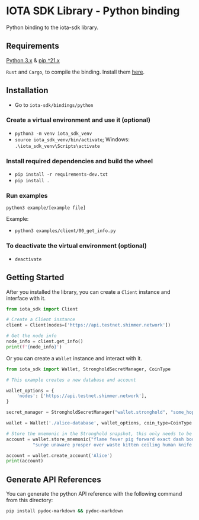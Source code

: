 # IOTA SDK Library - Python binding

Python binding to the iota-sdk library.

## Requirements

[Python 3.x](https://www.python.org) & [pip ^21.x](https://pypi.org/project/pip)

`Rust` and `Cargo`, to compile the binding. Install them [here](https://doc.rust-lang.org/cargo/getting-started/installation.html).

## Installation

- Go to `iota-sdk/bindings/python`

### Create a virtual environment and use it (optional)
- `python3 -m venv iota_sdk_venv`
- `source iota_sdk_venv/bin/activate`; Windows: `.\iota_sdk_venv\Scripts\activate`

### Install required dependencies and build the wheel

- `pip install -r requirements-dev.txt`
- `pip install .`

### Run examples

`python3 example/[example file]`

Example: 
- `python3 examples/client/00_get_info.py`

### To deactivate the virtual environment (optional)

- `deactivate`

## Getting Started

After you installed the library, you can create a `Client` instance and interface with it.

```python
from iota_sdk import Client

# Create a Client instance
client = Client(nodes=['https://api.testnet.shimmer.network'])

# Get the node info
node_info = client.get_info()
print(f'{node_info}')
```

Or you can create a `Wallet` instance and interact with it.

```python
from iota_sdk import Wallet, StrongholdSecretManager, CoinType

# This example creates a new database and account

wallet_options = {
    'nodes': ['https://api.testnet.shimmer.network'],
}

secret_manager = StrongholdSecretManager("wallet.stronghold", "some_hopefully_secure_password")

wallet = Wallet('./alice-database', wallet_options, coin_type=CoinType.SHIMMER, secret_manager)

# Store the mnemonic in the Stronghold snapshot, this only needs to be done once
account = wallet.store_mnemonic("flame fever pig forward exact dash body idea link scrub tennis minute " +
          "surge unaware prosper over waste kitten ceiling human knife arch situate civil")

account = wallet.create_account('Alice')
print(account)

```

## Generate API References

You can generate the python API reference with the following command from this directory:

```bash
pip install pydoc-markdown && pydoc-markdown
```